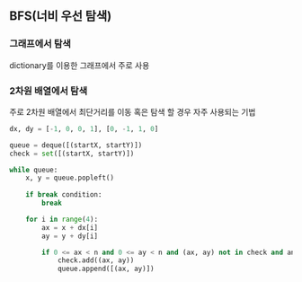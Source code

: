 ## BFS(너비 우선 탐색)
  
### 그래프에서 탐색
dictionary를 이용한 그래프에서 주로 사용
  
### 2차원 배열에서 탐색
주로 2차원 배열에서 최단거리를 이동 혹은 탐색 할 경우 자주 사용되는 기법
```python
dx, dy = [-1, 0, 0, 1], [0, -1, 1, 0]

queue = deque([(startX, startY)])
check = set([(startX, startY)])

while queue:
    x, y = queue.popleft()
       
    if break condition:
        break

    for i in range(4):
        ax = x + dx[i]
        ay = y + dy[i]

        if 0 <= ax < n and 0 <= ay < n and (ax, ay) not in check and another condition:
            check.add((ax, ay))
            queue.append([(ax, ay)])
```
